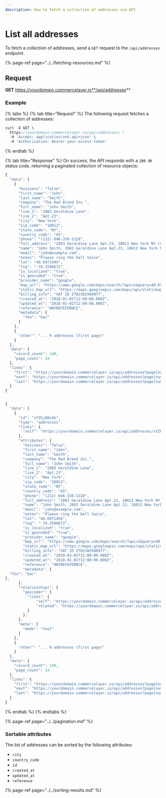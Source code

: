 ```yaml
---
description: How to fetch a collection of addresses via API
---
```


# List all addresses

To fetch a collection of addresses, send a `GET` request to the `/api/addresses` endpoint.

{% page-ref page="../../fetching-resources.md" %}

## Request

**GET** https://yourdomain.commercelayer.io**/api/addresses**

### **Example**

{% tabs %}
{% tab title="Request" %}
The following request fetches a collection of addresses:

```javascript
curl -X GET \
  https://yourdomain.commercelayer.io/api/addresses/ \
  -H 'Accept: application/vnd.api+json' \
  -H 'Authorization: Bearer your-access-token'
```
{% endtab %}

{% tab title="Response" %}
On success, the API responds with a `200 OK` status code, returning a paginated collection of resource objects:

```javascript
{
  "data": [
    {
      "business": "false",
      "first_name": "John",
      "last_name": "Smith",
      "company": "The Red Brand Inc.",
      "full_name": "John Smith",
      "line_1": "2883 Geraldine Lane",
      "line_2": "Apt.23",
      "city": "New York",
      "zip_code": "10013",
      "state_code": "NY",
      "country_code": "US",
      "phone": "(212) 646-338-1228",
      "full_address": "2883 Geraldine Lane Apt.23, 10013 New York NY (US) (212) 646-338-1228",
      "name": "John Smith, 2883 Geraldine Lane Apt.23, 10013 New York NY (US) (212) 646-338-1228",
      "email": "john@example.com",
      "notes": "Please ring the bell twice",
      "lat": "40.6971494",
      "lng": "-74.2598672",
      "is_localized": "true",
      "is_geocoded": "true",
      "provider_name": "google",
      "map_url": "https://www.google.com/maps/search/?api=1&query=40.6971494,-74.2598672",
      "static_map_url": "https://maps.googleapis.com/maps/api/staticmap?center=40.6971494,-74.2598672&size=640x320&zoom=15",
      "billing_info": "VAT ID IT02382940977",
      "created_at": "2018-01-01T12:00:00.000Z",
      "updated_at": "2018-01-01T12:00:00.000Z",
      "reference": "ANYREFEFERNCE",
      "metadata": {
        "foo": "bar"
      }
    },
    {
      "other": "... 9 addresses (first page)"
    }
  ],
  "meta": {
    "record_count": 140,
    "page_count": 14
  },
  "links": {
    "first": "https://yourdomain.commercelayer.io/api/addresses?page[number]=1&page[size]=10",
    "next": "https://yourdomain.commercelayer.io/api/addresses?page[number]=2&page[size]=10",
    "last": "https://yourdomain.commercelayer.io/api/addresses?page[number]=14&page[size]=10"
  }
}


{
  "data": [
    {
      "id": "xYZkjABcde",
      "type": "addresses",
      "links": {
        "self": "https://yourdomain.commercelayer.io/api/addresses/xYZkjABcde"
      },
      "attributes": {
        "business": "false",
        "first_name": "John",
        "last_name": "Smith",
        "company": "The Red Brand Inc.",
        "full_name": "John Smith",
        "line_1": "2883 Geraldine Lane",
        "line_2": "Apt.23",
        "city": "New York",
        "zip_code": "10013",
        "state_code": "NY",
        "country_code": "US",
        "phone": "(212) 646-338-1228",
        "full_address": "2883 Geraldine Lane Apt.23, 10013 New York NY (US) (212) 646-338-1228",
        "name": "John Smith, 2883 Geraldine Lane Apt.23, 10013 New York NY (US) (212) 646-338-1228",
        "email": "john@example.com",
        "notes": "Please ring the bell twice",
        "lat": "40.6971494",
        "lng": "-74.2598672",
        "is_localized": "true",
        "is_geocoded": "true",
        "provider_name": "google",
        "map_url": "https://www.google.com/maps/search/?api=1&query=40.6971494,-74.2598672",
        "static_map_url": "https://maps.googleapis.com/maps/api/staticmap?center=40.6971494,-74.2598672&size=640x320&zoom=15",
        "billing_info": "VAT ID IT02382940977",
        "created_at": "2018-01-01T12:00:00.000Z",
        "updated_at": "2018-01-01T12:00:00.000Z",
        "reference": "ANYREFEFERNCE",
        "metadata": {
  "foo": "bar"
},
      },
      "relationships": {
        "geocoder": {
          "links": {
              "self": "https://yourdomain.commercelayer.io/api/addresses/xYZkjABcde/relationships/geocoder",
              "related": "https://yourdomain.commercelayer.io/api/addresses/xYZkjABcde/geocoder"
          }
        },
      },
      "meta": {
        "mode": "test"
      }
    },
    {
      "other": "... 9 addresses (first page)"
    }
  ],
  "meta": {
    "record_count": 140,
    "page_count": 14
  },
  "links": {
    "first": "https://yourdomain.commercelayer.io/api/addresses?page[number]=1&page[size]=10",
    "next": "https://yourdomain.commercelayer.io/api/addresses?page[number]=2&page[size]=10",
    "last": "https://yourdomain.commercelayer.io/api/addresses?page[number]=14&page[size]=10"
  }
}
```
{% endtab %}
{% endtabs %}

{% page-ref page="../../pagination.md" %}

### Sortable attributes

The list of addresses can be sorted by the following attributes:

* `city`
* `country_code`
* `id`
* `created_at`
* `updated_at`
* `reference`

{% page-ref page="../../sorting-results.md" %}

